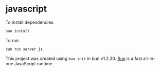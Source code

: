 # javascript

To install dependencies:

```bash
bun install
```

To run:

```bash
bun run server.js
```

This project was created using `bun init` in bun v1.2.20. [Bun](https://bun.com) is a fast all-in-one JavaScript runtime.
